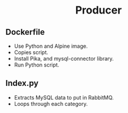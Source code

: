 # <div align="center"> Producer </div>


## Dockerfile
* Use Python and Alpine image.
* Copies script.
* Install Pika, and mysql-connector library.
* Run Python script.


## Index.py
* Extracts MySQL data to put in RabbitMQ.
* Loops through each category. 